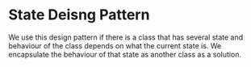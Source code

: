 # State Deisng Pattern


We use this  design pattern if there is a class that has several state and behaviour of the class depends on what the current state is. We encapsulate the behaviour of that state as another class as a solution.
